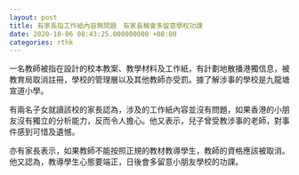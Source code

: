 ```yaml
---
layout: post
title: 有家長指工作紙內容無問題　有家長稱會多留意學校功課
date: 2020-10-06 08:43:25.000000000 +08:00
categories: rthk
---
```


一名教師被指在設計的校本教案、教學材料及工作紙，有計劃地散播港獨信息，被教育局取消註冊，學校的管理層以及其他教師亦受罰。據了解涉事的學校是九龍塘宣道小學。

有兩名子女就讀該校的家長認為，涉及的工作紙內容並沒有問題，如果香港的小朋友沒有獨立的分析能力，反而令人擔心。他又表示，兒子曾受教涉事的老師，對事件感到可惜及遺憾。

亦有家長表示，如果教師不能按照正規的教材教導學生，教師的資格應該被取消。他又認為，教導學生心態要端正，日後會多留意小朋友學校的功課。
